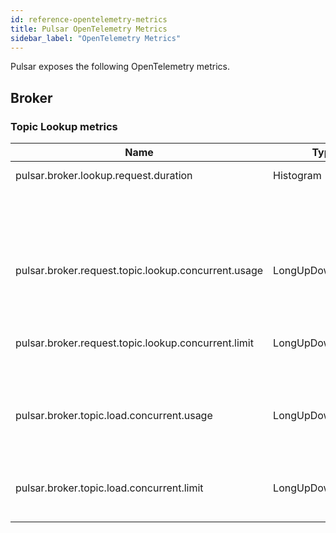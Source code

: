 ```yaml
---
id: reference-opentelemetry-metrics
title: Pulsar OpenTelemetry Metrics
sidebar_label: "OpenTelemetry Metrics"
---
```


Pulsar exposes the following OpenTelemetry metrics.

## Broker

### Topic Lookup metrics

| Name                                                | Type              | Unit          | Attributes                        | Description                                                                                                                                                             |
|-----------------------------------------------------|-------------------|---------------|-----------------------------------|-------------------------------------------------------------------------------------------------------------------------------------------------------------------------|
| pulsar.broker.lookup.request.duration               | Histogram         | `second`      |                                   | The duration of topic lookup requests (either binary or HTTP)                                                                                                           |
|                                                     |                   |               | `pulsar.lookup.response=failure`  |                                                                                                                                                                         |
|                                                     |                   |               | `pulsar.lookup.response=broker`   |                                                                                                                                                                         |
|                                                     |                   |               | `pulsar.lookup.response=redirect` |                                                                                                                                                                         |
| pulsar.broker.request.topic.lookup.concurrent.usage | LongUpDownCounter | `{operation}` |                                   | The number of pending lookup operations in the broker. When it reaches threshold "maxConcurrentLookupRequest" defined in broker.conf, new requests are rejected.        |
| pulsar.broker.request.topic.lookup.concurrent.limit | LongUpDownCounter | `{operation}` |                                   | The maximum number of pending lookup operations in the broker. Equal to "maxConcurrentLookupRequest" defined in broker.conf.                                            |
| pulsar.broker.topic.load.concurrent.usage           | LongUpDownCounter | `{operation}` |                                   | The number of pending topic load operations in the broker. When it reaches threshold "maxConcurrentTopicLoadRequest" defined in broker.conf, new requests are rejected. |
| pulsar.broker.topic.load.concurrent.limit           | LongUpDownCounter | `{operation}` |                                   | The maximum number of pending topic load operations in the broker. Equal to "maxConcurrentTopicLoadRequest" defined in broker.conf.                                     |
